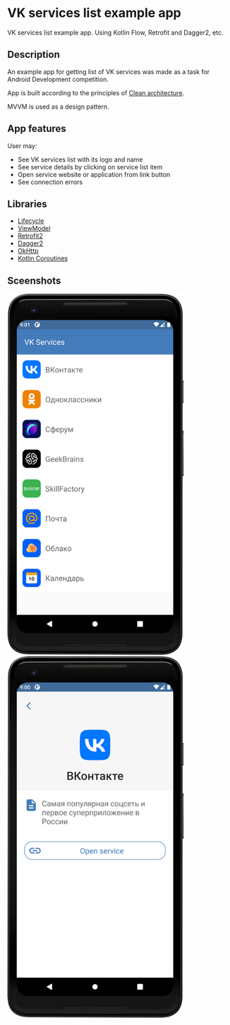 # VK services list example app
VK services list example app. Using Kotlin Flow, Retrofit and Dagger2, etc.

## Description
An example app for getting list of VK services was made as a task for Android Development competition.

App is built according to the principles of <a href="https://blog.cleancoder.com/uncle-bob/2012/08/13/the-clean-architecture.html">Сlean architecture</a>.

MVVM is used as a design pattern.

## App features
User may:
* See VK services list with its logo and name
* See service details by clicking on service list item
* Open service website or application from link button
* See connection errors

## Libraries
* <a href="https://developer.android.com/topic/libraries/architecture/lifecycle">Lifecycle</a>
* <a href="https://developer.android.com/topic/libraries/architecture/viewmodel">ViewModel</a>
* <a href="https://github.com/square/retrofit">Retrofit2</a>
* <a href="https://developer.android.com/training/dependency-injection/dagger-android">Dagger2</a>
* <a href="https://github.com/square/okhttp">OkHttp</a>
* <a href="https://github.com/Kotlin/kotlinx.coroutines">Kotlin Coroutines</a>

## Sceenshots
<img src="docs/images/screenshot_services_list.png" width="400" height="auto"> <img src="docs/images/screenshot_service_details.png" width="400" height="auto">
